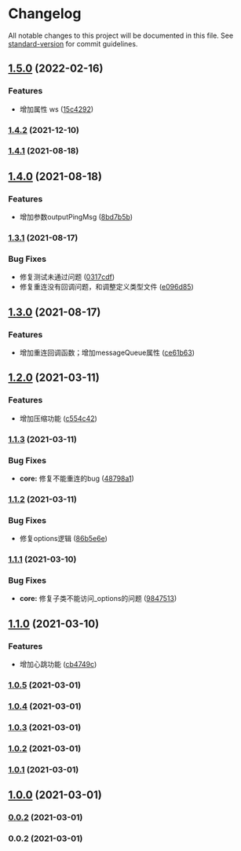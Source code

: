 # Changelog

All notable changes to this project will be documented in this file. See [standard-version](https://github.com/conventional-changelog/standard-version) for commit guidelines.

## [1.5.0](https://github.com/chenchenwuai/websocket-reconnect/compare/v1.4.2...v1.5.0) (2022-02-16)


### Features

* 增加属性 ws ([15c4292](https://github.com/chenchenwuai/websocket-reconnect/commit/15c4292dcb02965df2c4d9cc47616ae701ba29f3))

### [1.4.2](https://github.com/chenchenwuai/websocket-reconnect/compare/v1.4.1...v1.4.2) (2021-12-10)

### [1.4.1](https://github.com/chenchenwuai/websocket-reconnect/compare/v1.4.0...v1.4.1) (2021-08-18)

## [1.4.0](https://github.com/chenchenwuai/websocket-reconnect/compare/v1.3.1...v1.4.0) (2021-08-18)


### Features

* 增加参数outputPingMsg ([8bd7b5b](https://github.com/chenchenwuai/websocket-reconnect/commit/8bd7b5be437c048d9d57d934e899c3f0a7185d28))

### [1.3.1](https://github.com/chenchenwuai/websocket-reconnect/compare/v1.3.0...v1.3.1) (2021-08-17)


### Bug Fixes

* 修复测试未通过问题 ([0317cdf](https://github.com/chenchenwuai/websocket-reconnect/commit/0317cdfd1bce028c7136e3ee8ed6e73ecf2bacf9))
* 修复重连没有回调问题，和调整定义类型文件 ([e096d85](https://github.com/chenchenwuai/websocket-reconnect/commit/e096d85c9a4bc1da64ac3be1b30b04e40c8fecdb))

## [1.3.0](https://github.com/chenchenwuai/websocket-reconnect/compare/v1.2.0...v1.3.0) (2021-08-17)


### Features

* 增加重连回调函数；增加messageQueue属性 ([ce61b63](https://github.com/chenchenwuai/websocket-reconnect/commit/ce61b6380d8b689a94843c574739ef239cfb511a))

## [1.2.0](https://github.com/chenchenwuai/websocket-reconnect/compare/v1.1.3...v1.2.0) (2021-03-11)


### Features

* 增加压缩功能 ([c554c42](https://github.com/chenchenwuai/websocket-reconnect/commit/c554c42344963e94555077504293bd3126785cd4))

### [1.1.3](https://github.com/chenchenwuai/websocket-reconnect/compare/v1.1.2...v1.1.3) (2021-03-11)


### Bug Fixes

* **core:** 修复不能重连的bug ([48798a1](https://github.com/chenchenwuai/websocket-reconnect/commit/48798a1108d426357fa190151c00052106496bac))

### [1.1.2](https://github.com/chenchenwuai/websocket-reconnect/compare/v1.1.1...v1.1.2) (2021-03-11)


### Bug Fixes

* 修复options逻辑 ([86b5e6e](https://github.com/chenchenwuai/websocket-reconnect/commit/86b5e6eb6b3fd0f4007125ad980a48f9a11f73b3))

### [1.1.1](https://github.com/chenchenwuai/websocket-reconnect/compare/v1.1.0...v1.1.1) (2021-03-10)


### Bug Fixes

* **core:** 修复子类不能访问_options的问题 ([9847513](https://github.com/chenchenwuai/websocket-reconnect/commit/98475135f0161ed3f1ce71bfd8ddc366ae3d847a))

## [1.1.0](https://github.com/chenchenwuai/websocket-reconnect/compare/v1.0.5...v1.1.0) (2021-03-10)


### Features

* 增加心跳功能 ([cb4749c](https://github.com/chenchenwuai/websocket-reconnect/commit/cb4749c5b9749279a7073fa9962b032a679b1adb))

### [1.0.5](https://github.com/chenchenwuai/websocket-reconnect/compare/v1.0.4...v1.0.5) (2021-03-01)

### [1.0.4](https://github.com/chenchenwuai/websocket-reconnect/compare/v1.0.3...v1.0.4) (2021-03-01)

### [1.0.3](https://github.com/chenchenwuai/websocket-reconnect/compare/v1.0.2...v1.0.3) (2021-03-01)

### [1.0.2](https://github.com/chenchenwuai/websocket-reconnect/compare/v1.0.1...v1.0.2) (2021-03-01)

### [1.0.1](https://github.com/chenchenwuai/websocket-reconnect/compare/v1.0.0...v1.0.1) (2021-03-01)

## [1.0.0](https://github.com/chenchenwuai/websocket-reconnect/compare/v0.0.3...v1.0.0) (2021-03-01)

### [0.0.2](https://github.com/chenchenwuai/websocket-reconnect/compare/v0.0.3...v0.0.2) (2021-03-01)

### 0.0.2 (2021-03-01)
